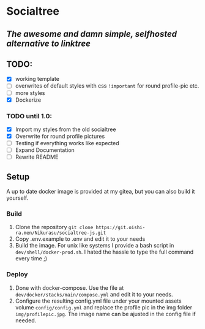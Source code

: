 # Socialtree
*The awesome and damn simple, selfhosted alternative to linktree*
---
## TODO:
- [X] working template
- [ ] overwrites of default styles with css `!important` for round profile-pic etc.
- [ ] more styles
- [X] Dockerize

### TODO until 1.0:
- [X] Import my styles from the old socialtree
- [X] Overwrite for round profile pictures
- [ ] Testing if everything works like expected
- [ ] Expand Documentation
- [ ] Rewrite README

## Setup
A up to date docker image is provided at my gitea, but you can also build it yourself.

### Build
1. Clone the repository `git clone https://git.oishi-ra.men/Nikurasu/socialtree-js.git`
2. Copy .env.example to .env and edit it to your needs
3. Build the image. For unix like systems I provide a bash script in `dev/shell/docker-prod.sh`. I hated the hassle to type the full command every time ;)

### Deploy
1. Done with docker-compose. Use the file at `dev/docker/stacks/main/compose.yml` and edit it to your needs.
2. Configure the resulting config.yml file under your mounted assets volume `config/config.yml` and replace the profile pic in the img folder `img/profilepic.jpg`.
   The image name can be ajusted in the config file if needed.
